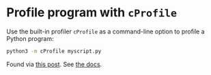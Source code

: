 # Profile program with `cProfile`

Use the built-in profiler `cProfile` as a command-line option to profile a Python program:

```bash
python3 -m cProfile myscript.py
```

Found via [this post](https://stackoverflow.com/questions/582336/how-can-you-profile-a-python-script#answer-582337). See [the docs](https://docs.python.org/3/library/profile.html).
